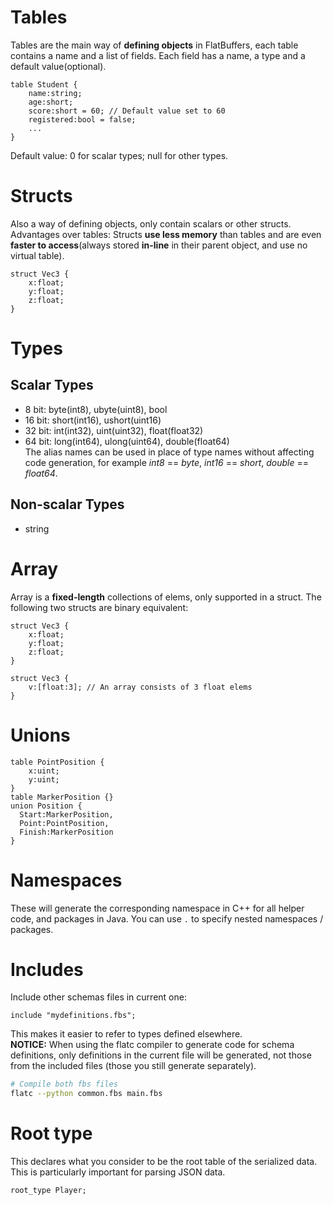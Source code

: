 # Tables
Tables are the main way of **defining objects** in FlatBuffers, each table contains a name and a list of fields. Each field has a name, a type and a default value(optional).
```Flatbuffers
table Student {
    name:string;
    age:short;
    score:short = 60; // Default value set to 60
    registered:bool = false;
    ...
}
```
Default value: 0 for scalar types; null for other types.

# Structs
Also a way of defining objects, only contain scalars or other structs.  
Advantages over tables: Structs **use less memory** than tables and are even **faster to access**(always stored **in-line** in their parent object, and use no virtual table).
```Flatbuffers
struct Vec3 {
    x:float;
    y:float;
    z:float;
}
```

# Types
## Scalar Types
+ 8 bit: byte(int8), ubyte(uint8), bool
+ 16 bit: short(int16), ushort(uint16)
+ 32 bit: int(int32), uint(uint32), float(float32)
+ 64 bit: long(int64), ulong(uint64), double(float64)  
The alias names can be used in place of type names without affecting code generation, for example *int8* == *byte*, *int16* == *short*, *double* == *float64*.

## Non-scalar Types
+ string

# Array
Array is a **fixed-length** collections of elems, only supported in a struct. The following two structs are binary equivalent:
```Flatbuffers
struct Vec3 {
    x:float;
    y:float;
    z:float;
}

struct Vec3 {
    v:[float:3]; // An array consists of 3 float elems
}
```

# Unions
```Flatbuffers
table PointPosition {
    x:uint; 
    y:uint; 
}
table MarkerPosition {}
union Position {
  Start:MarkerPosition,
  Point:PointPosition,
  Finish:MarkerPosition
}
```

# Namespaces
These will generate the corresponding namespace in C++ for all helper code, and packages in Java. You can use `.` to specify nested namespaces / packages.

# Includes
Include other schemas files in current one:
```Flatbuffers
include "mydefinitions.fbs";
```
This makes it easier to refer to types defined elsewhere.  
**NOTICE:** When using the flatc compiler to generate code for schema definitions, only definitions in the current file will be generated, not those from the included files (those you still generate separately).
```sh
# Compile both fbs files
flatc --python common.fbs main.fbs
```

# Root type
This declares what you consider to be the root table of the serialized data.  
This is particularly important for parsing JSON data.
```Flatbuffers
root_type Player;
```